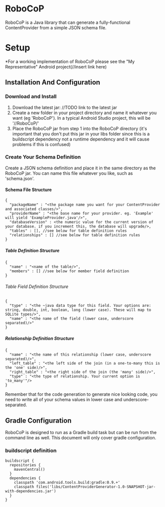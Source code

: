 RoboCoP
=======

RoboCoP is a Java library that can generate a fully-functional ContentProvider from a simple JSON schema file.

Setup
========
*For a working implementation of RoboCoP please see the "My Representative" Android project(//insert link here)

Installation And Configuration
--------
### Download and Install
1. Download the latest jar: //TODO link to the latest jar
2. Create a new folder in your project directory and name it whatever you want (eg 'RoboCoP'). In a typical Android Studio project, this will be '<MainApplicationFolder>/<mainApplicationModule>/RoboCoP/'
3. Place the RoboCoP jar from step 1 into the RoboCoP directory (it's important that you don't put this jar in your libs folder since this is a buildscript dependency not a runtime dependency and it will cause problems if this is confused)

### Create Your Schema Definition
Create a JSON schema definition and place it in the same directory as the RoboCoP jar. You can name this file whatever you like, such as 'schema.json'.

#### Schema File Structure

    {
      "packageName" : "<the package name you want for your ContentProvider and associated classes/>",
      "providerName" : "<the base name for your provider. eg. 'Example' will yield 'ExampleProvider.java'/>",
      "databaseVersion" : <the numeric value for the current version of your database. if you increment this, the database will upgrade/>,
      "tables" : [], //see below for table definition rules
      "relationships" : [] //see below for table definition rules
    }
##### Table Definition Structure
    {
      "name" : "<name of the table/>",
      "members" : [] //see below for member field definition
    }
###### Table Field Definition Structure
    {
      "type" : "<the ~java data type for this field. Your options are: string, double, int, boolean, long (lower case). These will map to SQLite types/>",      
      "name" : "<the name of the field (lower case, underscore separated)/>"
    }
##### Relationship Definition Structure
    {
      "name" : "<the name of this relationship (lower case, underscore separated)/>",
      "left_table" : "<the left side of the join (in a one-to-many this is the 'one' side)/>",
      "right_table" : "<the right side of the join (the 'many' side)/>",
      "type" : "<the type of relationship. Your current option is 'to_many'"/>
    }

Remember that for the code generation to generate nice looking code, you need to write all of your schema values in lower case and underscore-separated.

Gradle Configuration
---------------
RoboCoP is designed to run as a Gradle build task but can be run from the command line as well. This document will only cover gradle configuration.
### buildscript definition

    buildscript {
      repositories {
        mavenCentral()
      }
      dependencies {
        classpath 'com.android.tools.build:gradle:0.9.+'        classpath files('libs/ContentProviderGenerator-1.0-SNAPSHOT-jar-with-dependencies.jar')
      }
    }
